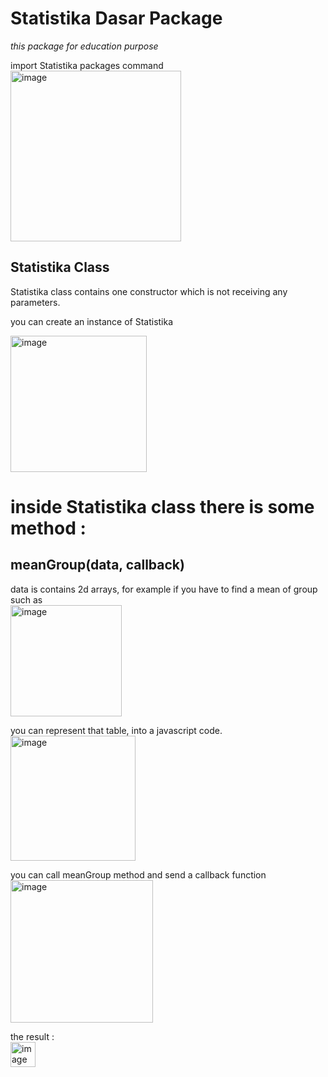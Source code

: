 <h1>Statistika Dasar Package</h1>
<i>this package for education purpose</i>

import Statistika packages command<br>
<img width="273" alt="image" src="https://github.com/KeyzarRasya/statistika-dasar/assets/76760159/1adcb998-8218-4b6a-83e4-8c5b5e2ebfdd">


<h2>Statistika Class</h2>
Statistika class contains one constructor which is not receiving any parameters.

you can create an instance of Statistika<br>

<img width="218" alt="image" src="https://github.com/KeyzarRasya/statistika-dasar/assets/76760159/dc6b3ee4-9cf8-44e0-86f8-c5c8f4e42557">

<h1>inside Statistika class there is some method :</h1>

<h2>meanGroup(data, callback)</h2>
data is contains 2d arrays, for example if you have to find a mean of group such as <br>
<img width="178" alt="image" src="https://github.com/KeyzarRasya/statistika-dasar/assets/76760159/9474bd52-782d-4ebe-8f91-735ffbeb5b8c">

you can represent that table, into a javascript code.<br>
<img width="200" alt="image" src="https://github.com/KeyzarRasya/statistika-dasar/assets/76760159/604625c3-91b3-4f3b-bd69-634d0967b3e0">

you can call meanGroup method and send a callback function<br>
<img width="228" alt="image" src="https://github.com/KeyzarRasya/statistika-dasar/assets/76760159/fda364d7-f60d-48d0-94d8-ecc7fe92bf5d">

the result :<br>
<img width="40" alt="image" src="https://github.com/KeyzarRasya/statistika-dasar/assets/76760159/0a7e9a52-eccf-47bd-929a-dae36e4d7164">





